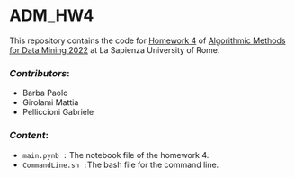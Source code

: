 # ADM_HW4
This repository contains the code for [Homework 4](https://github.com/lucamaiano/ADM/tree/master/2022/Homework_4) 
of [Algorithmic Methods for Data Mining 2022](http://aris.me/index.php/data-mining-ds-2022) at La Sapienza University of Rome.


### *Contributors*:

* Barba Paolo
* Girolami Mattia
* Pelliccioni Gabriele


### *Content*:


* `main.pynb :` The notebook file of the homework 4.
* `CommandLine.sh :`The bash file for the command line.


